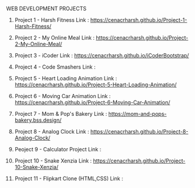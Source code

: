 WEB DEVELOPMENT PROJECTS  

1) Project 1 - Harsh Fitness 
Link : https://cenacrharsh.github.io/Project-1-Harsh-Fitness/  

2) Project 2 - My Online Meal 
Link : https://cenacrharsh.github.io/Project-2-My-Online-Meal/  

3) Project 3 - iCoder 
Link : https://cenacrharsh.github.io/iCoderBootstrap/  

4) Project 4 - Code Smashers Link :   

5) Project 5 - Heart Loading Animation 
Link : https://cenacrharsh.github.io/Project-5-Heart-Loading-Animation/  

6) Project 6 - Moving Car Animation 
Link : https://cenacrharsh.github.io/Project-6-Moving-Car-Animation/  

7) Project 7 - Mom & Pop's  Bakery 
Link : https://mom-and-pops-bakery.bss.design/ 

8) Project 8 - Analog Clock 
Link : https://cenacrharsh.github.io/Project-8-Analog-Clock/

9) Peoject 9 - Calculator Project
Link : 

10) Project 10 - Snake Xenzia
Link : https://cenacrharsh.github.io/Project-10-Snake-Xenzia/

11) Project 11 - Flipkart Clone (HTML,CSS)
Link : 
